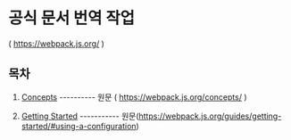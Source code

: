 

# 공식 문서 번역 작업 

( https://webpack.js.org/ )



## 목차

1. [Concepts](https://github.com/judaihyun/webpack-docs/tree/master/docs/concepts/Core-Concepts.md) ---------- 원문 ( https://webpack.js.org/concepts/ ) 

2. [Getting Started](https://github.com/judaihyun/webpack-docs/tree/master/docs/concepts/getting-started/Getting-Started.md) ----------- 원문(https://webpack.js.org/guides/getting-started/#using-a-configuration)

